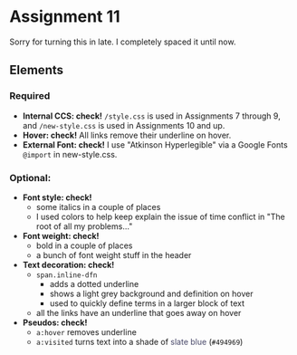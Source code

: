 # Assignment 11

Sorry for turning this in late. I completely spaced it until now.

## Elements

### Required
- **Internal CCS: check!** `/style.css` is used in Assignments 7 through 9, and `/new-style.css` is used in Assignments 10 and up.
- **Hover: check!** All links remove their underline on hover.
- **External Font: check!** I use "Atkinson Hyperlegible" via a Google Fonts `@import` in new-style.css.

### Optional:
- **Font style: check!**
	- some italics in a couple of places
	- I used colors to help keep explain the issue of time conflict in "The root of all my problems..."
- **Font weight: check!**
	- bold in a couple of places
	- a bunch of font weight stuff in the header
- **Text decoration: check!**
	- `span.inline-dfn`
		- adds a dotted underline
		- shows a light grey background and definition on hover
		- used to quickly define terms in a larger block of text
	- all the links have an underline that goes away on hover
- **Pseudos: check!**
	- `a:hover` removes underline
	- `a:visited` turns text into a shade of <span style="color:#494969;">slate blue</span> (`#494969`)
